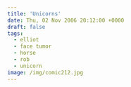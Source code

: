```yaml
---
title: 'Unicorns'
date: Thu, 02 Nov 2006 20:12:00 +0000
draft: false
tags:
  - elliot
  - face tumor
  - horse
  - rob
  - unicorn
image: /img/comic212.jpg
---
```


